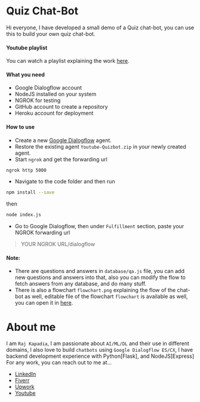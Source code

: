 # Quiz Chat-Bot
Hi everyone, I have developed a small demo of a Quiz chat-bot, you can use this to build your own quiz chat-bot.

#### Youtube playlist
You can watch a playlist explaining the work [here]().

#### What you need
* Google Dialogflow account
* NodeJS installed on your system
* NGROK for testing
* GitHub account to create a repository
* Heroku account for deployment

#### How to use
* Create a new [Google Dialogflow](https://dialogflow.cloud.google.com/) agent.
* Restore the existing agent `Youtube-Quizbot.zip` in your newly created agent.
* Start `ngrok` and get the forwarding url
```bash
ngrok http 5000
```
* Navigate to the code folder and then run
```bash
npm install --save
```
then
```bash
node index.js
```
* Go to Google Dialogflow, then under `Fulfillment` section, paste your NGROK forwarding url
> YOUR NGROK URL/dialogflow

#### Note:
* There are questions and answers in `database/qa.js` file, you can add new questions and answers into that, also you can modify the flow to fetch answers from any database, and do many stuff.
* There is also a flowchart `flowchart.png` explaining the flow of the chat-bot as well, editable file of the flowchart `flowchart` is available as well, you can open it in [here](https://app.diagrams.net/).

# About me

I am `Raj Kapadia`, I am passionate about `AI/ML/DL` and their use in different domains, I also love to build `chatbots` using `Google Dialogflow ES/CX`, I have backend development experience with Python[Flask], and NodeJS[Express] For any work, you can reach out to me at...

* [LinkedIn](https://www.linkedin.com/in/rajkkapadia/)
* [Fiverr](https://www.fiverr.com/rajkkapadia​)
* [Upwork](https://www.upwork.com/freelancers/~0176aeacfcff7f1fc2)
* [Youtube](https://www.youtube.com/channel/UCOT01XvBSj12xQsANtTeAcQ)
